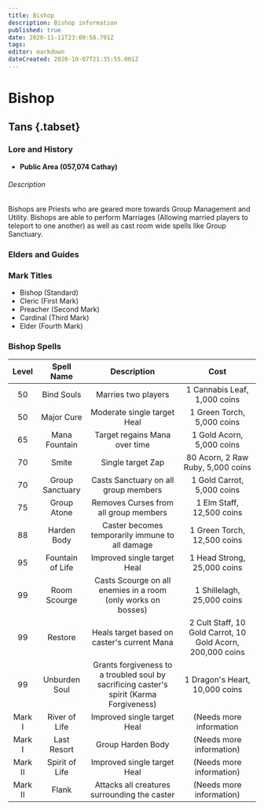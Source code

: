```yaml
---
title: Bishop
description: Bishop information
published: true
date: 2020-11-11T23:09:58.791Z
tags: 
editor: markdown
dateCreated: 2020-10-07T21:35:55.001Z
---
```


# Bishop
 ## Tans {.tabset}
  ### Lore and History
 - **Public Area (057,074 Cathay)**
######  Description
 Bishops are Priests who are geared more towards Group Management and Utility. Bishops are able to perform Marriages (Allowing married players to teleport to one another) as well as cast room wide spells like Group Sanctuary.
 
  ### Elders and Guides
  ### Mark Titles
 - Bishop (Standard)
 - Cleric (First Mark)
 - Preacher (Second Mark)
 - Cardinal (Third Mark)
 - Elder (Fourth Mark)
 ### Bishop Spells
 | Level | Spell Name | Description | Cost |
| :---: | :---: | :---: | :---: |
| 50 | Bind Souls | Marries two players | 1 Cannabis Leaf, 1,000 coins |
| 50 | Major Cure | Moderate single target Heal | 1 Green Torch, 5,000 coins | 
| 65 | Mana Fountain | Target regains Mana over time | 1 Gold Acorn, 5,000 coins |
| 70 | Smite | Single target Zap | 80 Acorn, 2 Raw Ruby, 5,000 coins |
| 70 | Group Sanctuary | Casts Sanctuary on all group members | 1 Gold Carrot, 5,000 coins | 
| 75 | Group Atone | Removes Curses from all group members | 1 Elm Staff, 12,500 coins |
| 88 | Harden Body | Caster becomes temporarily immune to all damage | 1 Green Torch, 12,500 coins | 
| 95 | Fountain of Life | Improved single target Heal | 1 Head Strong, 25,000 coins |
| 99 | Room Scourge | Casts Scourge on all enemies in a room (only works on bosses) | 1 Shillelagh, 25,000 coins |
| 99 | Restore | Heals target based on caster's current Mana | 2 Cult Staff, 10 Gold Carrot, 10 Gold Acorn, 200,000 coins | 
| 99 | Unburden Soul | Grants forgiveness to a troubled soul by sacrificing caster's spirit (Karma Forgiveness) | 1 Dragon's Heart, 10,000 coins | 
| Mark I | River of Life | Improved single target Heal | (Needs more information |
| Mark I | Last Resort | Group Harden Body | (Needs more information) |
| Mark II | Spirit of Life | Improved single target Heal | (Needs more information) |
| Mark II | Flank | Attacks all creatures surrounding the caster | (Needs more information) |